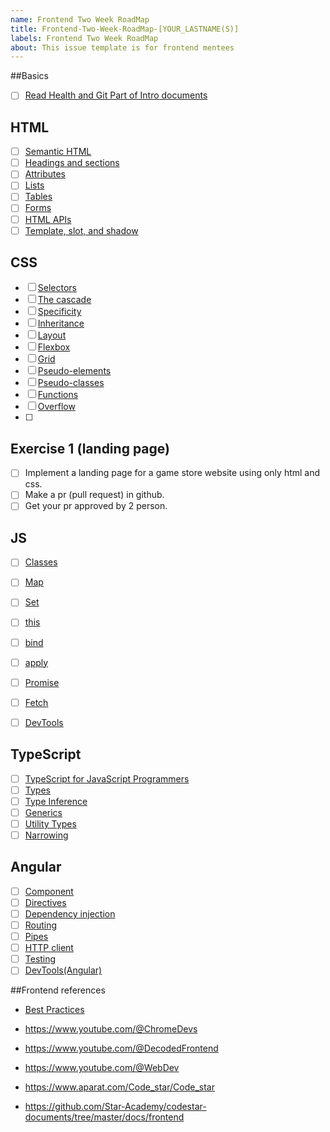 ```yaml
---
name: Frontend Two Week RoadMap
title: Frontend-Two-Week-RoadMap-[YOUR_LASTNAME(S)]
labels: Frontend Two Week RoadMap
about: This issue template is for frontend mentees
---
```


##Basics
- [ ] [Read Health and Git Part of Intro documents](https://star-academy.github.io/codestar-documents/docs/intro)

## HTML
- [ ] [Semantic HTML](https://web.dev/learn/html/semantic-html)
- [ ] [Headings and sections](https://web.dev/learn/html/headings-and-sections)
- [ ] [Attributes](https://web.dev/learn/html/attributes)
- [ ] [Lists](https://web.dev/learn/html/lists)
- [ ] [Tables](https://web.dev/learn/html/tables)
- [ ] [Forms](https://web.dev/learn/html/forms)
- [ ] [HTML APIs](https://web.dev/learn/html/apis)
- [ ] [Template, slot, and shadow](https://web.dev/learn/html/template)

## CSS
- [ ] [Selectors](https://web.dev/learn/css/selectors)
- [ ] [The cascade](https://web.dev/learn/css/the-cascade)
- [ ] [Specificity](https://web.dev/learn/css/specificity)
- [ ] [Inheritance](https://web.dev/learn/css/inheritance)
- [ ] [Layout](https://web.dev/learn/css/layout)
- [ ] [Flexbox](https://web.dev/learn/css/flexbox)
- [ ] [Grid](https://web.dev/learn/css/grid)
- [ ] [Pseudo-elements](https://web.dev/learn/css/pseudo-elements)
- [ ] [Pseudo-classes](https://web.dev/learn/css/pseudo-classes)
- [ ] [Functions](https://web.dev/learn/css/functions)
- [ ] [Overflow](https://web.dev/learn/css/overflow)
- [ ] 
## Exercise 1 (landing page)
- [ ] Implement a landing page for a game store website using only html and css.
- [ ] Make a pr (pull request) in github.
- [ ] Get your pr approved by 2 person.
## JS
- [ ] [Classes](https://developer.mozilla.org/en-US/docs/Web/JavaScript/Reference/Classes)
- [ ] [Map](https://developer.mozilla.org/en-US/docs/Web/JavaScript/Reference/Global_Objects/Map)
- [ ] [Set](https://developer.mozilla.org/en-US/docs/Web/JavaScript/Reference/Global_Objects/Set)
- [ ] [this](https://developer.mozilla.org/en-US/docs/Web/JavaScript/Reference/Operators/this)
- [ ] [bind](https://developer.mozilla.org/en-US/docs/Web/JavaScript/Reference/Global_Objects/Function/bind)
- [ ] [apply](https://developer.mozilla.org/en-US/docs/Web/JavaScript/Reference/Global_Objects/Function/apply)
- [ ] [Promise](https://developer.mozilla.org/en-US/docs/Web/JavaScript/Reference/Global_Objects/Promise)
- [ ] [Fetch](https://developer.mozilla.org/en-US/docs/Web/API/Fetch_API)
- [ ] [DevTools](https://developer.chrome.com/docs/devtools/overview/)


## TypeScript
- [ ] [TypeScript for JavaScript Programmers](https://www.typescriptlang.org/docs/handbook/typescript-in-5-minutes.html)
- [ ] [Types](https://www.typescriptlang.org/docs/handbook/2/everyday-types.html)
- [ ] [Type Inference](https://www.typescriptlang.org/docs/handbook/type-inference.html#handbook-content)
- [ ] [Generics](https://www.typescriptlang.org/docs/handbook/2/generics.html#hello-world-of-generics)
- [ ] [Utility Types](https://www.typescriptlang.org/docs/handbook/utility-types.html)
- [ ] [Narrowing](https://www.typescriptlang.org/docs/handbook/2/narrowing.html)

## Angular
- [ ] [Component](https://angular.dev/guide/components)
- [ ] [Directives](https://angular.dev/guide/directives)
- [ ] [Dependency injection](https://angular.dev/guide/di)
- [ ] [Routing](https://angular.dev/guide/routing)
- [ ] [Pipes](https://angular.dev/guide/pipes)
- [ ] [HTTP client](https://angular.dev/guide/http)
- [ ] [Testing](https://angular.dev/guide/testing)
- [ ] [DevTools(Angular)](https://angular.dev/tools/devtools)

##Frontend references 
- [Best Practices](https://roadmap.sh/best-practices/frontend-performance)

 - https://www.youtube.com/@ChromeDevs
 - https://www.youtube.com/@DecodedFrontend
 - https://www.youtube.com/@WebDev
- https://www.aparat.com/Code_star/Code_star
- https://github.com/Star-Academy/codestar-documents/tree/master/docs/frontend


